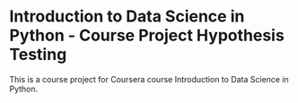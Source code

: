 # Introduction to Data Science in Python - Course Project Hypothesis Testing
This is a course project for Coursera course Introduction to Data Science in Python.
